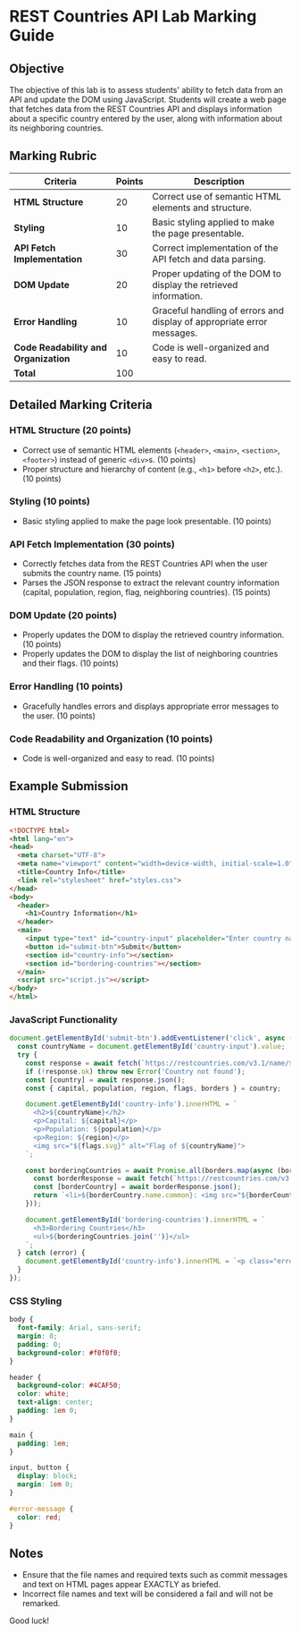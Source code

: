 # REST Countries API Lab Marking Guide

## Objective
The objective of this lab is to assess students' ability to fetch data from an API and update the DOM using JavaScript. Students will create a web page that fetches data from the REST Countries API and displays information about a specific country entered by the user, along with information about its neighboring countries.

## Marking Rubric

| Criteria                          | Points | Description                                                                 |
|-----------------------------------|--------|-----------------------------------------------------------------------------|
| **HTML Structure**                | 20     | Correct use of semantic HTML elements and structure.                        |
| **Styling**                       | 10     | Basic styling applied to make the page presentable.                         |
| **API Fetch Implementation**      | 30     | Correct implementation of the API fetch and data parsing.                   |
| **DOM Update**                    | 20     | Proper updating of the DOM to display the retrieved information.            |
| **Error Handling**                | 10     | Graceful handling of errors and display of appropriate error messages.      |
| **Code Readability and Organization** | 10 | Code is well-organized and easy to read.                                    |
| **Total**                         | 100    |                                                                             |

## Detailed Marking Criteria

### HTML Structure (20 points)
- Correct use of semantic HTML elements (`<header>`, `<main>`, `<section>`, `<footer>`) instead of generic `<div>`s. (10 points)
- Proper structure and hierarchy of content (e.g., `<h1>` before `<h2>`, etc.). (10 points)

### Styling (10 points)
- Basic styling applied to make the page look presentable. (10 points)

### API Fetch Implementation (30 points)
- Correctly fetches data from the REST Countries API when the user submits the country name. (15 points)
- Parses the JSON response to extract the relevant country information (capital, population, region, flag, neighboring countries). (15 points)

### DOM Update (20 points)
- Properly updates the DOM to display the retrieved country information. (10 points)
- Properly updates the DOM to display the list of neighboring countries and their flags. (10 points)

### Error Handling (10 points)
- Gracefully handles errors and displays appropriate error messages to the user. (10 points)

### Code Readability and Organization (10 points)
- Code is well-organized and easy to read. (10 points)

## Example Submission

### HTML Structure
```html
<!DOCTYPE html>
<html lang="en">
<head>
  <meta charset="UTF-8">
  <meta name="viewport" content="width=device-width, initial-scale=1.0">
  <title>Country Info</title>
  <link rel="stylesheet" href="styles.css">
</head>
<body>
  <header>
    <h1>Country Information</h1>
  </header>
  <main>
    <input type="text" id="country-input" placeholder="Enter country name">
    <button id="submit-btn">Submit</button>
    <section id="country-info"></section>
    <section id="bordering-countries"></section>
  </main>
  <script src="script.js"></script>
</body>
</html>
```

### JavaScript Functionality
```javascript
document.getElementById('submit-btn').addEventListener('click', async () => {
  const countryName = document.getElementById('country-input').value;
  try {
    const response = await fetch(`https://restcountries.com/v3.1/name/${countryName}`);
    if (!response.ok) throw new Error('Country not found');
    const [country] = await response.json();
    const { capital, population, region, flags, borders } = country;

    document.getElementById('country-info').innerHTML = `
      <h2>${countryName}</h2>
      <p>Capital: ${capital}</p>
      <p>Population: ${population}</p>
      <p>Region: ${region}</p>
      <img src="${flags.svg}" alt="Flag of ${countryName}">
    `;

    const borderingCountries = await Promise.all(borders.map(async (border) => {
      const borderResponse = await fetch(`https://restcountries.com/v3.1/alpha/${border}`);
      const [borderCountry] = await borderResponse.json();
      return `<li>${borderCountry.name.common}: <img src="${borderCountry.flags.svg}" alt="Flag of ${borderCountry.name.common}"></li>`;
    }));

    document.getElementById('bordering-countries').innerHTML = `
      <h3>Bordering Countries</h3>
      <ul>${borderingCountries.join('')}</ul>
    `;
  } catch (error) {
    document.getElementById('country-info').innerHTML = `<p class="error-message">${error.message}</p>`;
  }
});
```

### CSS Styling
```css
body {
  font-family: Arial, sans-serif;
  margin: 0;
  padding: 0;
  background-color: #f0f0f0;
}

header {
  background-color: #4CAF50;
  color: white;
  text-align: center;
  padding: 1em 0;
}

main {
  padding: 1em;
}

input, button {
  display: block;
  margin: 1em 0;
}

#error-message {
  color: red;
}
```

## Notes
- Ensure that the file names and required texts such as commit messages and text on HTML pages appear EXACTLY as briefed.
- Incorrect file names and text will be considered a fail and will not be remarked.

Good luck!

